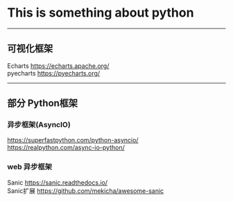 # This is something about python  
---
## 可视化框架
Echarts https://echarts.apache.org/  
pyecharts https://pyecharts.org/  

---
## 部分 Python框架
### 异步框架(AsyncIO) 
https://superfastpython.com/python-asyncio/  
https://realpython.com/async-io-python/  

### web 异步框架
Sanic https://sanic.readthedocs.io/  
Sanic扩展 https://github.com/mekicha/awesome-sanic  


